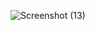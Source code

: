 ![Screenshot (13)](https://github.com/shalinir200/Attendance-Face-Recognition-System/assets/83806236/4aeaad89-5e8e-4b2e-960d-398edd349971)
